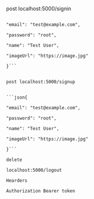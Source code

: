 post localhost:5000/signin

````json{

"email": "test@example.com",

"password": "root",

"name": "Test User",

"imageUrl": "https://image.jpg"

}```


post localhost:5000/signup


```json{

"email": "test@example.com",

"password": "root",

"name": "Test User",

"imageUrl": "https://image.jpg"

}```

delete

localhost:5000/logout

Hearders

Authorization Bearer token
````
